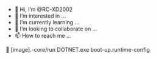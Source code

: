 - 👋 Hi, I’m @RC-XD2002
- 👀 I’m interested in ...
- 🌱 I’m currently learning ...
- 💞️ I’m looking to collaborate on ...
- 📫 How to reach me ...

<!---
RC-XD2002/RC-XD2002 is a ✨ special ✨ repository because its `README.md` (this file) appears on your GitHub profile.
You can click the Preview link to take a look at your changes.
--->
👋 
[image].-core/run 
DOTNET.exe boot-up.runtime-config
